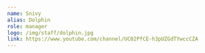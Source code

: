 ```yaml
---
name: Snivy
alias: Dolphin
role: manager
logo: /img/staff/dolphin.jpg
link: https://www.youtube.com/channel/UC02PfCE-h3pUZGdTYwccCZA
---
```

